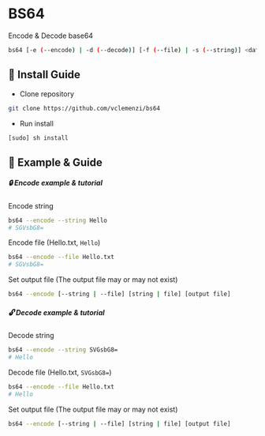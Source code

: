 # BS64

Encode & Decode base64

```bash
bs64 [-e (--encode) | -d (--decode)] [-f (--file) | -s (--string)] <data> [<output>]
```

## 🌿 Install Guide

- Clone repository

```bash
git clone https://github.com/vclemenzi/bs64
```

- Run install

```bash
[sudo] sh install
```
## 🐛 Example & Guide 

##### 🔒 Encode example & tutorial 

Encode string
```bash
bs64 --encode --string Hello
# SGVsbG8=
```


Encode file (Hello.txt, `Hello`)

```bash
bs64 --encode --file Hello.txt
# SGVsbG8=
```

Set output file (The output file may or may not exist) 

```bash
bs64 --encode [--string | --file] [string | file] [output file]
```
##### 🔓 Decode example & tutorial

Decode string

```bash
bs64 --encode --string SVGsbG8=
# Hello
```

Decode file (Hello.txt, `SVGsbG8=`)

```bash
bs64 --encode --file Hello.txt
# Hello
```

Set output file (The output file may or may not exist) 

```bash
bs64 --encode [--string | --file] [string | file] [output file]
